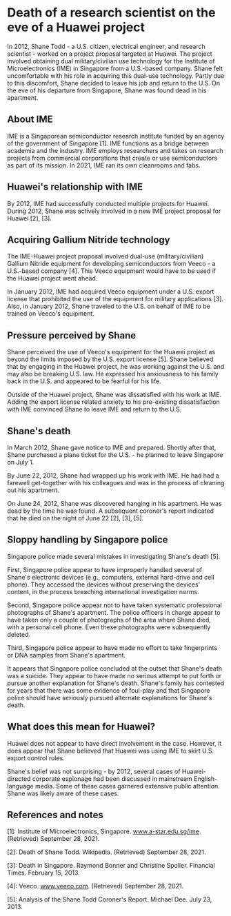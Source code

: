 # Death of a research scientist on the eve of a Huawei project
In 2012, Shane Todd - a U.S. citizen, electrical engineer, and research scientist - worked on a project proposal targeted at Huawei. 
The project involved obtaining dual military/civilian use technology for the Institute of Microelectronics (IME) in Singapore from a U.S.-based company.
Shane felt uncomfortable with his role in acquiring this dual-use technology.
Partly due to this discomfort, Shane decided to leave his job and return to the U.S.
On the eve of his departure from Singapore, Shane was found dead in his apartment.

## About IME
IME is a Singaporean semiconductor research institute funded by an agency of the government of Singapore \[1\].
IME functions as a bridge between academia and the industry.
IME employs researchers and takes on research projects from commercial corporations that create or use semiconductors as part of its mission.
In 2021, IME ran its own cleanrooms and fabs.

## Huawei's relationship with IME
By 2012, IME had successfully conducted multiple projects for Huawei.
During 2012, Shane was actively involved in a new IME project proposal for Huawei \[2\], \[3\].

## Acquiring Gallium Nitride technology
The IME-Huawei project proposal involved dual-use (military/civilian) Gallium Nitride equipment for developing semiconductors from Veeco - a U.S.-based company \[4\].
This Veeco equipment would have to be used if the Huawei project went ahead.

In January 2012, IME had acquired Veeco equipment under a U.S. export license that prohibited the use of the equipment for military applications \[3\].
Also, in January 2012, Shane traveled to the U.S. on behalf of IME to be trained on Veeco's equipment.

## Pressure perceived by Shane
Shane perceived the use of Veeco's equipment for the Huawei project as beyond the limits imposed by the U.S. export license \[5\].
Shane believed that by engaging in the Huawei project, he was working against the U.S. and may also be breaking U.S. law.
He expressed his anxiousness to his family back in the U.S. and appeared to be fearful for his life.

Outside of the Huawei project, Shane was dissatisfied with his work at IME.
Adding the export license related anxiety to his pre-existing dissatisfaction with IME convinced Shane to leave IME and return to the U.S.

## Shane's death
In March 2012, Shane gave notice to IME and prepared.
Shortly after that, Shane purchased a plane ticket for the U.S. - he planned to leave Singapore on July 1.

By June 22, 2012, Shane had wrapped up his work with IME.
He had had a farewell get-together with his colleagues and was in the process of cleaning out his apartment.

On June 24, 2012, Shane was discovered hanging in his apartment.
He was dead by the time he was found.
A subsequent coroner's report indicated that he died on the night of June 22 \[2\], \[3\], \[5\].

## Sloppy handling by Singapore police
Singapore police made several mistakes in investigating Shane's death \[5\]. 

First, Singapore police appear to have improperly handled several of Shane's electronic devices (e.g., computers, external hard-drive and cell phone). 
They accessed the devices without preserving the devices' content, in the process breaching international investigation norms.

Second, Singapore police appear not to have taken systematic professional photographs of Shane's apartment.
The police officers in charge appear to have taken only a couple of photographs of the area where Shane died, with a personal cell phone.
Even these photographs were subsequently deleted.

Third, Singapore police appear to have made no effort to take fingerprints or DNA samples from Shane's apartment.

It appears that Singapore police concluded at the outset that Shane's death was a suicide.
They appear to have made no serious attempt to put forth or pursue another explanation for Shane's death.
Shane's family has contested for years that there was some evidence of foul-play and that Singapore police should have seriously pursued alternate explanations for Shane's death.

## What does this mean for Huawei?
Huawei does not appear to have direct involvement in the case.
However, it does appear that Shane believed that Huawei was using IME to skirt U.S. export control rules.

Shane's belief was not surprising - by 2012, several cases of Huawei-directed corporate espionage had been discussed in mainstream English-language media.
Some of these cases garnered extensive public attention.
Shane was likely aware of these cases.

## References and notes
\[1\]: Institute of Microelectronics, Singapore. www.a-star.edu.sg/ime. (Retrieved) September 28, 2021.

\[2\]: Death of Shane Todd. Wikipedia. (Retrieved) September 28, 2021.

\[3\]: Death in Singapore. Raymond Bonner and Christine Spoller. Financial Times. February 15, 2013.

\[4\]: Veeco. www.veeco.com. (Retrieved) September 28, 2021.

\[5\]: Analysis of the Shane Todd Coroner's Report. Michael Dee. July 23, 2013.
